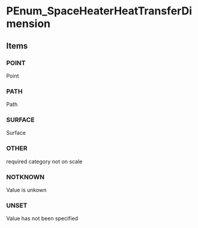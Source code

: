 # PEnum_SpaceHeaterHeatTransferDimension
<!-- end of short definition -->

## Items

### POINT
Point

### PATH
Path

### SURFACE
Surface

### OTHER
required category not on scale

### NOTKNOWN
Value is unkown

### UNSET
Value has not been specified
